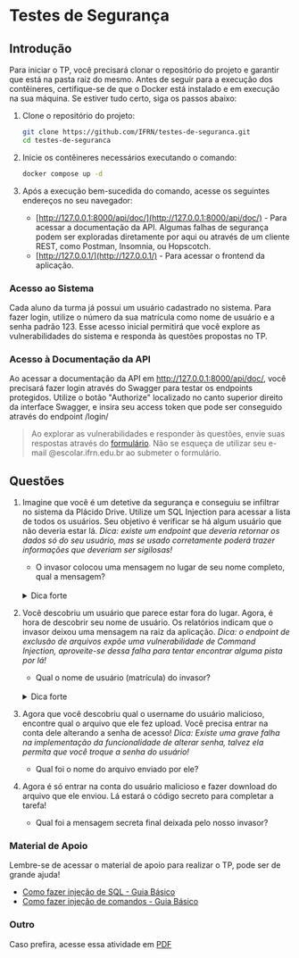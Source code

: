 # Testes de Segurança

## Introdução

Para iniciar o TP, você precisará clonar o repositório do projeto e garantir que está na pasta raiz do mesmo. Antes de seguir para a execução dos contêineres, certifique-se de que o Docker está instalado e em execução na sua máquina. Se estiver tudo certo, siga os passos abaixo:

1. Clone o repositório do projeto:

   ```bash
   git clone https://github.com/IFRN/testes-de-seguranca.git
   cd testes-de-seguranca
   ```

2. Inicie os contêineres necessários executando o comando:

   ```bash
   docker compose up -d
   ```

3. Após a execução bem-sucedida do comando, acesse os seguintes endereços no seu navegador:

   - [http://127.0.0.1:8000/api/doc/](http://127.0.0.1:8000/api/doc/) - Para acessar a documentação da API. Algumas falhas de segurança podem ser exploradas diretamente por aqui ou através de um cliente REST, como Postman, Insomnia, ou Hopscotch.
   - [http://127.0.0.1/](http://127.0.0.1/) - Para acessar o frontend da aplicação.

### Acesso ao Sistema

Cada aluno da turma já possui um usuário cadastrado no sistema. Para fazer login, utilize o número da sua matrícula como nome de usuário e a senha padrão 123. Esse acesso inicial permitirá que você explore as vulnerabilidades do sistema e responda às questões propostas no TP.

### Acesso à Documentação da API

Ao acessar a documentação da API em http://127.0.0.1:8000/api/doc/, você precisará fazer login através do Swagger para testar os endpoints protegidos. Utilize o botão "Authorize" localizado no canto superior direito da interface Swagger, e insira seu access token que pode ser conseguido através do endpoint /login/

> Ao explorar as vulnerabilidades e responder às questões, envie suas respostas através do [formulário](https://forms.gle/8ZtmDGKp9bNX3xv1A). Não se esqueça de utilizar seu e-mail @escolar.ifrn.edu.br ao submeter o formulário.

## Questões

1. Imagine que você é um detetive da segurança e conseguiu se infiltrar no sistema da Plácido Drive. Utilize um SQL Injection para acessar a lista de todos os usuários. Seu objetivo é verificar se há algum usuário que não deveria estar lá. _Dica: existe um endpoint que deveria retornar os dados só do seu usuário, mas se usado corretamente poderá trazer informações que deveriam ser sigilosas!_

   - O invasor colocou uma mensagem no lugar de seu nome completo, qual a mensagem?
   <br>
   <details>
   <summary>Dica forte</summary>
         Acesse o <a href="#material-apoio">material de apoio</a> de injeção de SQL para saber como fazer essa questão.
   </details>

2. Você descobriu um usuário que parece estar fora do lugar. Agora, é hora de descobrir seu nome de usuário. Os relatórios indicam que o invasor deixou uma mensagem na raiz da aplicação. _Dica: o endpoint de exclusão de arquivos expõe uma vulnerabilidade de Command Injection, aproveite-se dessa falha para tentar encontrar alguma pista por lá!_

   - Qual o nome de usuário (matrícula) do invasor?
   <br>
   <details>
   <summary>Dica forte</summary>
       Acesse o <a href="#material-apoio">material de apoio</a> de injeção de comandos para saber como fazer essa questão.
   </details>

3. Agora que você descobriu qual o username do usuário malicioso, encontre qual o arquivo que ele fez upload. Você precisa entrar na conta dele alterando a senha de acesso! _Dica: Existe uma grave falha na implementação da funcionalidade de alterar senha, talvez ela permita que você troque a senha do usuário!_

   - Qual foi o nome do arquivo enviado por ele?

4. Agora é só entrar na conta do usuário malicioso e fazer download do arquivo que ele enviou. Lá estará o código secreto para completar a tarefa!

   - Qual foi a mensagem secreta final deixada pelo nosso invasor?

### <span id="material-apoio">Material de Apoio</span>

Lembre-se de acessar o material de apoio para realizar o TP, pode ser de grande ajuda!

- [Como fazer injeção de SQL - Guia Básico](materiais/SQLInjection.md)
- [Como fazer injeção de comandos - Guia Básico](materiais/CommandInjection.md)

### Outro

Caso prefira, acesse essa atividade em [PDF](assets/TP3%20-%20Testes%20de%20Segurança.pdf)
